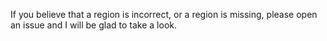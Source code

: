 If you believe that a region is incorrect, or a region is missing, please open an issue and I will be glad to take a look.
